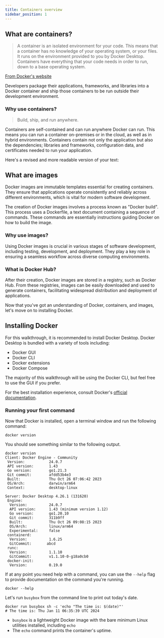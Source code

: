 ```yaml
---
title: Containers overview
sidebar_position: 1
---
```


## What are containers?

> A container is an isolated environment for your code. This means that a container has no knowledge of your operating system, or your files. It runs on the environment provided to you by Docker Desktop. Containers have everything that your code needs in order to run, down to a base operating system.

[From Docker's website](https://docs.docker.com/guides/walkthroughs/what-is-a-container/#:~:text=A%20container%20is%20an%20isolated,to%20a%20base%20operating%20system)

Developers package their applications, frameworks, and libraries into a Docker container and ship those containers to be run outside their development environment.

### Why use containers?

> Build, ship, and run anywhere.

Containers are self-contained and can run anywhere Docker can run. This means you can run a container on-premises or in the cloud, as well as in hybrid environments.
Containers contain not only the application but also the dependencies; libraries and frameworks, configuration data, and certificates needed to run your application.

Here's a revised and more readable version of your text:

## What are images

Docker images are immutable templates essential for creating containers. They ensure that applications operate consistently and reliably across different environments, which is vital for modern software development.

The creation of Docker images involves a process known as "Docker build". This process uses a Dockerfile, a text document containing a sequence of commands. These commands are essentially instructions guiding Docker on how to build the image.

### Why use images?

Using Docker images is crucial in various stages of software development, including testing, development, and deployment. They play a key role in ensuring a seamless workflow across diverse computing environments.

### What is Docker Hub?

After their creation, Docker images are stored in a registry, such as Docker Hub.
From these registries, images can be easily downloaded and used to generate containers, facilitating widespread distribution and deployment of applications.

Now that you've got an understanding of Docker, containers, and images, let's move on to installing Docker.

## Installing Docker

For this walkthrough, it is recommended to install Docker Desktop.
Docker Desktop is bundled with a variety of tools including:

- Docker GUI
- Docker CLI
- Docker extensions
- Docker Compose

The majority of this walkthrough will be using the Docker CLI, but feel free to use the GUI if you prefer.

For the best installation experience, consult Docker's [official documentation](https://docs.docker.com/get-docker/).

### Running your first command

Now that Docker is installed, open a terminal window and run the following command:

```command
docker version
```

You should see something similar to the following output.

```text
docker version
Client: Docker Engine - Community
 Version:           24.0.7
 API version:       1.43
 Go version:        go1.21.3
 Git commit:        afdd53b4e3
 Built:             Thu Oct 26 07:06:42 2023
 OS/Arch:           darwin/arm64
 Context:           desktop-linux

Server: Docker Desktop 4.26.1 (131620)
 Engine:
  Version:          24.0.7
  API version:      1.43 (minimum version 1.12)
  Go version:       go1.20.10
  Git commit:       311b9ff
  Built:            Thu Oct 26 09:08:15 2023
  OS/Arch:          linux/arm64
  Experimental:     false
 containerd:
  Version:          1.6.25
  GitCommit:       abcd
 runc:
  Version:          1.1.10
  GitCommit:        v1.1.10-0-g18a0cb0
 docker-init:
  Version:          0.19.0
```

If at any point you need help with a command, you can use the `--help` flag to provide documentation on the command you're running.

```command
docker --help
```

Let's run `busybox` from the command line to print out today's date.

```command
docker run busybox sh -c 'echo "The time is: $(date)"'
# The time is: Thu Jan 11 06:35:39 UTC 2024
```

- `busybox` is a lightweight Docker image with the bare minimum Linux utilities installed, including `echo`
- The `echo` command prints the container's uptime.